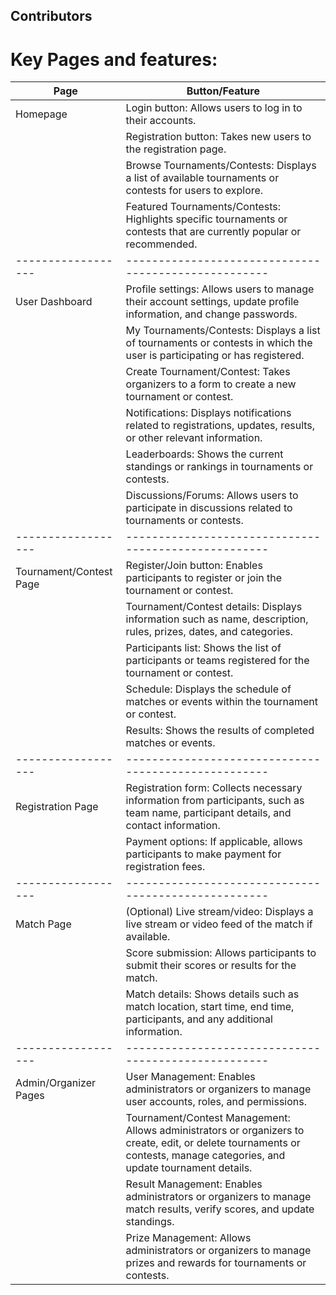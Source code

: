 ## Contributors

<!-- ALL-CONTRIBUTORS-LIST:START - Do not remove or modify this section -->
<!-- prettier-ignore-start -->
<!-- markdownlint-disable -->

<!-- markdownlint-restore -->
<!-- prettier-ignore-end -->


# Key Pages and features:

| Page               | Button/Feature                                        |
| ------------------ | ---------------------------------------------------- |
| Homepage                     | Login button: Allows users to log in to their accounts. |
|                    | Registration button: Takes new users to the registration page. |
|                    | Browse Tournaments/Contests: Displays a list of available tournaments or contests for users to explore. |
|                    | Featured Tournaments/Contests: Highlights specific tournaments or contests that are currently popular or recommended. |
| ------------------ | ---------------------------------------------------- |
| User Dashboard                   | Profile settings: Allows users to manage their account settings, update profile information, and change passwords. |
|                    | My Tournaments/Contests: Displays a list of tournaments or contests in which the user is participating or has registered. |
|                    | Create Tournament/Contest: Takes organizers to a form to create a new tournament or contest. |
|                    | Notifications: Displays notifications related to registrations, updates, results, or other relevant information. |
|                    | Leaderboards: Shows the current standings or rankings in tournaments or contests. |
|                    | Discussions/Forums: Allows users to participate in discussions related to tournaments or contests. |
| ------------------ | ---------------------------------------------------- |
| Tournament/Contest Page                   | Register/Join button: Enables participants to register or join the tournament or contest. |
|                    | Tournament/Contest details: Displays information such as name, description, rules, prizes, dates, and categories. |
|                    | Participants list: Shows the list of participants or teams registered for the tournament or contest. |
|                    | Schedule: Displays the schedule of matches or events within the tournament or contest. |
|                    | Results: Shows the results of completed matches or events. |
| ------------------ | ---------------------------------------------------- |
| Registration Page                   | Registration form: Collects necessary information from participants, such as team name, participant details, and contact information. |
|                    | Payment options: If applicable, allows participants to make payment for registration fees. |
| ------------------ | ---------------------------------------------------- |
| Match Page                    | (Optional) Live stream/video: Displays a live stream or video feed of the match if available. |
|                    | Score submission: Allows participants to submit their scores or results for the match. |
|                    | Match details: Shows details such as match location, start time, end time, participants, and any additional information. |
| ------------------ | ---------------------------------------------------- |
| Admin/Organizer Pages                   | User Management: Enables administrators or organizers to manage user accounts, roles, and permissions. |
|                    | Tournament/Contest Management: Allows administrators or organizers to create, edit, or delete tournaments or contests, manage categories, and update tournament details. |
|                    | Result Management: Enables administrators or organizers to manage match results, verify scores, and update standings. |
|                    | Prize Management: Allows administrators or organizers to manage prizes and rewards for tournaments or contests. |
